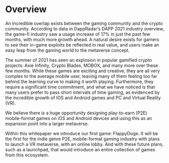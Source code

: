 # Overview

An Incredible overlap exists between the gaming community and the crypto community. According to data in DappRadar’s DAPP 2021 industry overview, the game-fi industry saw a usage increase of 17% in just the past few months, with much more growth ahead. A natural desire exists for gamers to see their in-game exploits be reflected in real value, and users make an easy leap from the gaming world to the metaverse concept.

The summer of 2021 has seen an explosion in popular gamified crypto projects: Axie Infinity, Crypto Blades, MOBOX, and many more over these few months. While these games are exciting and creative, they are all very complex to the average mobile user, leaving many of them feeling too far behind the learning curve to making it worth playing. Furthermore, they require a significant time commitment, and what we have noticed is that many users prefer to pass short intervals of time gaming, as evidenced by the incredible growth of IOS and Android games and PC and Virtual Reality (VR).

We believe there is a huge opportunity designing play-to-earn (P2E) mobile-format games on iOS and Android devices and using this as an expansion point into a larger metaverse.

Within this whitepaper we introduce our first game: FlappyDoge. It will be the first for the indie genre P2E, mobile-format gaming industry with plans to launch a VR metaverse, with an online lobby. And with these future plans, such as a launchpad, that would introduce an entire collection of games from this ecosystem.
